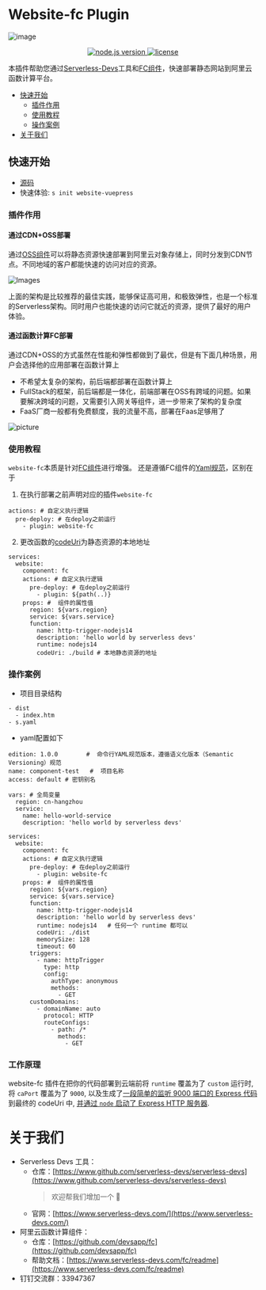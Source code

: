# Website-fc Plugin
![image](https://img.alicdn.com/imgextra/i1/O1CN01X9ucax1hNPxyaFLkb_!!6000000004265-2-tps-1810-686.png)
<p align="center" class="flex justify-center">
  <a href="https://nodejs.org/en/" class="ml-1">
    <img src="https://img.shields.io/badge/node-%3E%3D%2010.8.0-brightgreen" alt="node.js version">
  </a>
  <a href="https://github.com/devsapp/website-fc/blob/master/LICENSE" class="ml-1">
    <img src="https://img.shields.io/badge/License-MIT-green" alt="license">
  </a>
</p>

本插件帮助您通过[Serverless-Devs](https://github.com/Serverless-Devs/Serverless-Devs)工具和[FC组件](https://github.com/devsapp/fc)，快速部署静态网站到阿里云函数计算平台。


- [快速开始](#快速开始)
  - [插件作用](#插件作用)
  - [使用教程](#使用教程)
  - [操作案例](#操作案例)
- [关于我们](#关于我们)

## 快速开始
- [源码](https://github.com/devsapp/start-website/tree/master/vuepress/src)
- 快速体验: `s init website-vuepress`
### 插件作用
#### 通过CDN+OSS部署
通过[OSS组件](https://github.com/devsapp/oss)可以将静态资源快速部署到阿里云对象存储上，同时分发到CDN节点。不同地域的客户都能快速的访问对应的资源。

![Images](https://img.alicdn.com/imgextra/i4/O1CN01yajAOr1qZd4TVVwCk_!!6000000005510-2-tps-928-468.png)

<!-- https://img.alicdn.com/imgextra/i3/O1CN01QaToWY1URuqznYbv0_!!6000000002515-2-tps-948-448.png -->

上面的架构是比较推荐的最佳实践，能够保证高可用，和极致弹性，也是一个标准的Serverless架构。同时用户也能快速的访问它就近的资源，提供了最好的用户体验。


#### 通过函数计算FC部署
通过CDN+OSS的方式虽然在性能和弹性都做到了最优，但是有下面几种场景，用户会选择他的应用部署在函数计算上

- 不希望太复杂的架构，前后端都部署在函数计算上
- FullStack的框架，前后端都是一体化，前端部署在OSS有跨域的问题。如果要解决跨域的问题，又需要引入网关等组件，进一步带来了架构的复杂度
- FaaS厂商一般都有免费额度，我的流量不高，部署在Faas足够用了

![picture](https://img.alicdn.com/imgextra/i2/O1CN01mZSY8t1afYL39b670_!!6000000003357-2-tps-838-492.png)

### 使用教程
`website-fc`本质是针对[FC组件](https://serverless-devs.com/fc/readme)进行增强。
还是遵循FC组件的[Yaml规范](https://serverless-devs.com/fc/yaml/readme)，区别在于
1. 在执行部署之前声明对应的插件`website-fc`
```
actions: # 自定义执行逻辑
  pre-deploy: # 在deploy之前运行
    - plugin: website-fc
```
2. 更改函数的[codeUri](https://serverless-devs.com/fc/yaml/function)为静态资源的本地地址
```
services:
  website:
    component: fc
    actions: # 自定义执行逻辑
      pre-deploy: # 在deploy之前运行
        - plugin: ${path(..)}
    props: #  组件的属性值
      region: ${vars.region}
      service: ${vars.service}
      function:
        name: http-trigger-nodejs14
        description: 'hello world by serverless devs'
        runtime: nodejs14
        codeUri: ./build # 本地静态资源的地址
```
### 操作案例
- 项目目录结构
```
- dist
  - index.htm
- s.yaml
```
- yaml配置如下
```
edition: 1.0.0        #  命令行YAML规范版本，遵循语义化版本（Semantic Versioning）规范
name: component-test   #  项目名称
access: default # 密钥别名

vars: # 全局变量
  region: cn-hangzhou
  service:
    name: hello-world-service
    description: 'hello world by serverless devs'

services:
  website:
    component: fc
    actions: # 自定义执行逻辑
      pre-deploy: # 在deploy之前运行
        - plugin: website-fc
    props: #  组件的属性值
      region: ${vars.region}
      service: ${vars.service}
      function:
        name: http-trigger-nodejs14
        description: 'hello world by serverless devs'
        runtime: nodejs14   # 任何一个 runtime 都可以
        codeUri: ./dist
        memorySize: 128
        timeout: 60
      triggers:
        - name: httpTrigger
          type: http
          config:
            authType: anonymous
            methods:
              - GET
      customDomains:
        - domainName: auto
          protocol: HTTP
          routeConfigs:
            - path: /*
              methods:
                - GET
```

### 工作原理

website-fc 插件在把你的代码部署到云端前将 `runtime` 覆盖为了 `custom` 运行时, 将 `caPort` 覆盖为了 `9000`,
以及生成了[一段简单的监听 9000 端口的 Express 代码](src/template.js)到最终的 codeUri 中, [并通过 `node` 启动了 Express HTTP 服务器](src/index.js).

# 关于我们
- Serverless Devs 工具：
    - 仓库：[https://www.github.com/serverless-devs/serverless-devs](https://www.github.com/serverless-devs/serverless-devs)    
      > 欢迎帮我们增加一个 :star2: 
    - 官网：[https://www.serverless-devs.com/](https://www.serverless-devs.com/)
- 阿里云函数计算组件：
    - 仓库：[https://github.com/devsapp/fc](https://github.com/devsapp/fc)
    - 帮助文档：[https://www.serverless-devs.com/fc/readme](https://www.serverless-devs.com/fc/readme)
- 钉钉交流群：33947367    
